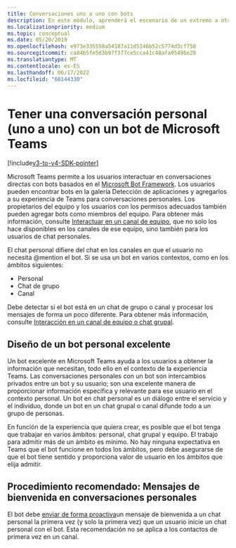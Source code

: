 ```yaml
---
title: Conversaciones uno a uno con bots
description: En este módulo, aprenderá el escenario de un extremo a otro de tener una conversación uno a uno con un bot en Microsoft Teams
ms.localizationpriority: medium
ms.topic: conceptual
ms.date: 05/20/2019
ms.openlocfilehash: e973e335558a54187a11d5146b52c5774d3cf758
ms.sourcegitcommit: ca84b5fe5d3b97f377ce5cca41c48afa95496e28
ms.translationtype: MT
ms.contentlocale: es-ES
ms.lasthandoff: 06/17/2022
ms.locfileid: "66144330"
---
```

# <a name="have-a-personal-one-on-one-conversation-with-a-microsoft-teams-bot"></a>Tener una conversación personal (uno a uno) con un bot de Microsoft Teams

[!include[v3-to-v4-SDK-pointer](~/includes/v3-to-v4-pointer-bots.md)]

Microsoft Teams permite a los usuarios interactuar en conversaciones directas con bots basados en el [Microsoft Bot Framework](/azure/bot-service/?view=azure-bot-service-3.0&preserve-view=true). Los usuarios pueden encontrar bots en la galería Detección de aplicaciones y agregarlos a su experiencia de Teams para conversaciones personales. Los propietarios del equipo y los usuarios con los permisos adecuados también pueden agregar bots como miembros del equipo. Para obtener más información, consulte [Interactuar en un canal de equipo](~/resources/bot-v3/bot-conversations/bots-conv-channel.md), que no solo los hace disponibles en los canales de ese equipo, sino también para los usuarios de chat personales.

El chat personal difiere del chat en los canales en que el usuario no necesita @mention el bot. Si se usa un bot en varios contextos, como en los ámbitos siguientes:
* Personal
* Chat de grupo
* Canal

Debe detectar si el bot está en un chat de grupo o canal y procesar los mensajes de forma un poco diferente. Para obtener más información, consulte [Interacción en un canal de equipo o chat grupal](~/resources/bot-v3/bot-conversations/bots-conv-proactive.md).

## <a name="designing-a-great-personal-bot"></a>Diseño de un bot personal excelente

Un bot excelente en Microsoft Teams ayuda a los usuarios a obtener la información que necesitan, todo ello en el contexto de la experiencia Teams. Las conversaciones personales con un bot son intercambios privados entre un bot y su usuario; son una excelente manera de proporcionar información específica y relevante para ese usuario en el contexto personal. Un bot en chat personal es un diálogo entre el servicio y el individuo, donde un bot en un chat grupal o canal difunde todo a un grupo de personas.

En función de la experiencia que quiera crear, es posible que el bot tenga que trabajar en varios ámbitos: personal, chat grupal y equipo. El trabajo para admitir más de un ámbito es mínimo. No hay ninguna expectativa en Teams que el bot funcione en todos los ámbitos, pero debe asegurarse de que el bot tiene sentido y proporciona valor de usuario en los ámbitos que elija admitir.

## <a name="best-practice-welcome-messages-in-personal-conversations"></a>Procedimiento recomendado: Mensajes de bienvenida en conversaciones personales

El bot debe [enviar de forma proactiva](~/resources/bot-v3/bot-conversations/bots-conv-proactive.md)un mensaje de bienvenida a un chat personal la primera vez (y solo la primera vez) que un usuario inicie un chat personal con el bot. Esta recomendación no se aplica a los contactos de primera vez en un canal.
